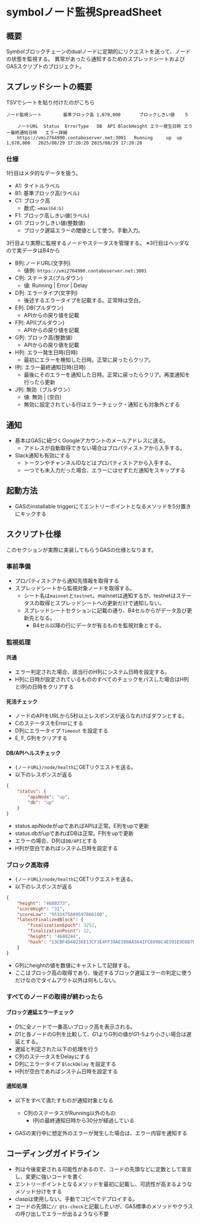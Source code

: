 # symbolノード監視SpreadSheet

## 概要
Symbolブロックチェーンのdualノードに定期的にリクエストを送って、ノードの状態を監視する。
異常があったら通知するためのスプレッドシートおよびGASスクリプトのプロジェクト。

## スプレッドシートの概要

TSVでシートを貼り付けたのがこちら

```
ノード監視シート		基準ブロック高	1,670,000		ブロックしきい値	5			
									
	ノードURL	Status	ErrorType	DB	API	BlockHeight	エラー発生日時	エラー最終通知日時	エラー詳細
	https://vmi2764990.contaboserver.net:3001	Running		up	up	1,670,000	2025/08/29 17:20:20	2025/08/29 17:20:20	
```

### 仕様

1行目はメタ的なデータを扱う。

- A1: タイトルラベル
- B1: 基準ブロック高(ラベル)
- C1: ブロック高
	- 数式: `=max(G4:G)`
- F1: ブロック高しきい値(ラベル)
- G1: ブロックしきい値(整数値)
	- ブロック遅延エラーの閾値として使う。手動入力。

3行目より実際に監視するノードやステータスを管理する。
  ※3行目はヘッダなので実データはB4から

- B列:ノードURL(文字列)
  - 値例: `https://vmi2764990.contaboserver.net:3001`
- C列: ステータス(プルダウン)
	- 値: Running | Error | Delay
- D列: エラータイプ(文字列)
  - 後述するエラータイプを記載する。正常時は空白。
- E列: DB(プルダウン)
  - APIからの戻り値を記載
- F列: API(プルダウン)
  - APIからの戻り値を記載
- G列: ブロック高(整数値)
  - APIからの戻り値を記載
- H列: エラー発生日時(日時)
  - 最初にエラーを検知した日時。正常に戻ったらクリア。
- I列: エラー最終通知日時(日時)
  - 最後にそのエラーを通知した日時。正常に戻ったらクリア。再度通知を行ったら更新
- J列: 無効（プルダウン）
  - 値: 無効 | (空白)
  - 無効に設定されている行はエラーチェック・通知とも対象外とする


## 通知
- 基本はGASに紐づくGoogleアカウントのメールアドレスに送る。
	- アドレスが自動取得できない場合はプロパティストアから入手する。
- Slack通知も有効にする
	- トークンやチャンネルIDなどはプロパティストアから入手する。
	- 一つでも未入力だった場合、エラーにはせずただ通知をスキップする

## 起動方法
- GASのinstallable triggerにてエントリーポイントとなるメソッドを5分置きにキックする

## スクリプト仕様
このセクションが実際に実装してもらうGASの仕様となります。

### 事前準備
- プロパティストアから通知先情報を取得する
- スプレッドシートから監視対象ノードを取得する。
  - シート名は`mainnet`と`testnet`。mainnetは通知するが、testnetはステータスの取得とスプレッドシートへの更新だけで通知しない。
  - スプレッドシートセクションに記載の通り、B4セルからがデータ及び更新先となる。
	- B4セル以降の行にデータが有るものを監視対象とする。

### 監視処理
#### 共通
- エラー判定された場合、該当行のH列にシステム日時を設定する。
- H列に日時が設定されているもののすべてのチェックをパスした場合はH列とI列の日時をクリアする

#### 死活チェック
- ノードのAPIをURLから5秒以上レスポンスが返らなれけばダウンとする。
 - CのステータスをErrorにする
 - D列にエラータイプ `Timeout` を設定する
 - E, F, G列をクリアする

#### DB/APIヘルスチェック
- `{ノードURL}/node/health`にGETリクエストを送る。
- 以下のレスポンスが返る

```json
{
    "status": {
        "apiNode": "up",
        "db": "up"
    }
}
```
- status.apiNodeがupであればAPIは正常。E列をupで更新
- status.dbがupであればDBは正常。F列をupで更新
- エラーの場合、D列は`DB/API`とする
- H列が空白であればシステム日時を設定する

### ブロック高取得
- `{ノードURL}/node/health`にGETリクエストを送る。
- 以下のレスポンスが返る

```json
{
    "height": "4680273",
    "scoreHigh": "31",
    "scoreLow": "9532475889597866100",
    "latestFinalizedBlock": {
        "finalizationEpoch": 3252,
        "finalizationPoint": 12,
        "height": "4680244",
        "hash": "13CBF4D40236E13CF3E4FF39AE100AA5641FC6998C4E591E9D8B7D152D6994F1"
    }
}
```

- G列にheightの値を数値にキャストして記録する。
- ここはブロック高の取得であり、後述するブロック遅延エラーの判定に使うだけなのでタイムアウト以外は何もしない。

### すべてのノードの取得が終わったら
#### ブロック遅延エラーチェック
- $D$1に全ノードで一番高いブロック高を表示される。
- $D$1と各ノードのG列を比較して、$G$1よりG列の値が$G$1-5より小さい場合は遅延とする。
- 遅延と判定された以下の処理を行う
 - C列のステータスをDelayにする
 - D列にエラータイプ `BlockDelay` を設定する
 - H列が空白であればシステム日時を設定する

#### 通知処理
- 以下をすべて満たすものが通知対象となる
  - C列のステータスがRunning以外のもの
	- I列の最終通知日時から30分が経過している

- GASの実行中に想定外のエラーが発生した場合は、エラー内容を通知する


## コーディングガイドライン
- 列は今後変更される可能性があるので、コードの先頭などに定数として宣言し、変更に強いコードを書く
- エントリーポイントとなるメソッドを最初に記載し、可読性が高まるようなメソッド分けをする
- claspは使用しない。手動でコピペでデプロイする。
- コードの先頭に`// @ts-check`と記載したいが、GAS標準のメソッドやクラスの呼び出しでエラーが出るようなら不要
